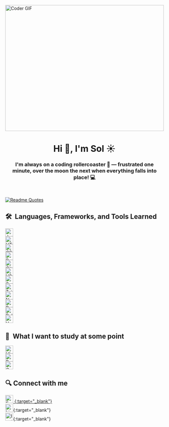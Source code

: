 <abc>
<br>
<img src="https://media.giphy.com/media/vrxxqQbyRxYi6scCjT/giphy.gif" alt="Coder GIF" width="100%" height="400">
<h1 align="center">Hi 👋, I'm Sol ☀️</h1>
<h3 align="center">I'm always on a coding rollercoaster 🎢 — frustrated one minute, over the moon the next when everything falls into place! 💻</h3>
</abc>

&nbsp;
&nbsp;

[![Readme Quotes](https://quotes-github-readme.vercel.app/api?type=horizontal&theme=monokai&quote=The%20possible%20is%20done,%20so%20let%27s%20do%20the%20impossible&author=unknown)](https://github.com/piyushsuthar/github-readme-quotes)

## 🛠  Languages, Frameworks, and Tools Learned

<a name="learning-now"></a>
<img src="https://img.shields.io/badge/JavaScript-F7DF1E?logo=javascript&logoColor=black" alt="JavaScript logo" title="JavaScript" height="25" />
<br>
<img src="https://img.shields.io/badge/HTML5-E34F26?logo=html5&logoColor=white" alt="HTML5 logo" title="HTML5" height="25" />
<br>
<img src="https://img.shields.io/badge/CSS3-1572B6?logo=css3&logoColor=white" alt="CSS3 logo" title="CSS3" height="25"/>
<br>
<img src="https://img.shields.io/badge/React-61DAFB?logo=react&logoColor=black" alt="React logo" title="React" height="25" />
<br>
<img src="https://img.shields.io/badge/Git-F05032?logo=git&logoColor=white" alt="Git logo" title="Git" height="25" />
<br>
<img src="https://img.shields.io/badge/VS%20Code-007ACC?logo=visual-studio-code&logoColor=white" alt="VS Code logo" title="VS Code" height="25" />
<br>
<img src="https://img.shields.io/badge/Sass-CC6699?logo=sass&logoColor=white" alt="Sass logo" title="Sass" height="25" />
<br>
<img src="https://img.shields.io/badge/Tailwind%20CSS-38B2AC?logo=tailwind-css&logoColor=white" alt="Tailwind CSS logo" title="Tailwind CSS" height="25" />
<br>
<img src="https://img.shields.io/badge/Node.js-339933?logo=node.js&logoColor=white" alt="Node.js logo" title="Node.js" height="25" />
<br>
<img src="https://img.shields.io/badge/Bootstrap-563D7C?logo=bootstrap&logoColor=white" alt="Bootstrap logo" title="Bootstrap" height="25" />
<br>
<img src="https://img.shields.io/badge/Bulma-00D1B2?logo=bulma&logoColor=white" alt="Bulma logo" title="Bulma" height="25"/>
<br>
<img src="https://img.shields.io/badge/Vercel-000000?logo=vercel&logoColor=white" alt="Vercel logo" title="Vercel" height="25" />

<!-- <a name="learning-next"></a>
## 📖  What I am currently learning / improving on -->

## 👾  What I want to study at some point
<img src="https://img.shields.io/badge/UI--UX%20Design-008080?logo=adobe&logoColor=white" alt="UI-UX Design badge" title="UI-UX Design" height="25" />
<br>
<img src="https://img.shields.io/badge/Python-3776AB?logo=python&logoColor=white&labelColor=3776AB" alt="Python badge" title="Python" height="25" />
<br>
<img src="https://img.shields.io/badge/Cyber%20Security-008000?logo=security&logoColor=white" alt="Cyber Security badge" title="Cyber Security" height="25" />


## 🔍 Connect with me

[<img src="https://img.shields.io/badge/Email-mariasolgonzalez240%40gmail.com-green" alt="Email badge" title="Email" height="25" /> {:target="_blank"}](mailto:mariasolgonzalez240@gmail.com)
<br>
[<img src="https://img.shields.io/badge/LinkedIn-Maria%20Sol%20Gonzalez-blue" alt="LinkedIn badge" title="LinkedIn" height="25" />](https://www.linkedin.com/in/sol-gonz%C3%A1lez-8967b5139/){:target="_blank"}
<br>
[<img src="https://img.shields.io/badge/Instagram-Solg.24-purple" alt="Instagram badge" title="Instagram" height="25" />](https://www.instagram.com/solg.24/){:target="_blank"}

[email_anchor]: mailto:mariasolgonzalez240@gmail.com
[linkedin_anchor]: https://www.linkedin.com/in/sol-gonz%C3%A1lez-8967b5139/
[instagram_anchor]: https://www.instagram.com/solg.24/
